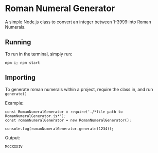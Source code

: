 # Roman Numeral Generator

A simple Node.js class to convert an integer between 1-3999 into Roman Numerals.

## Running

To run in the terminal, simply run:
```
npm i; npm start
```
## Importing

To generate roman numerals within a project, require the class in, and run ```generate()```

Example:
```
const RomanNumeralGenerator = require('./*file path to RomanNumeralGenerator.js*');
const romanNumeralGenerator = new RomanNumeralGenerator();

console.log(romanNumeralGenerator.generate(1234));
```
Output:
```
MCCXXXIV
```
